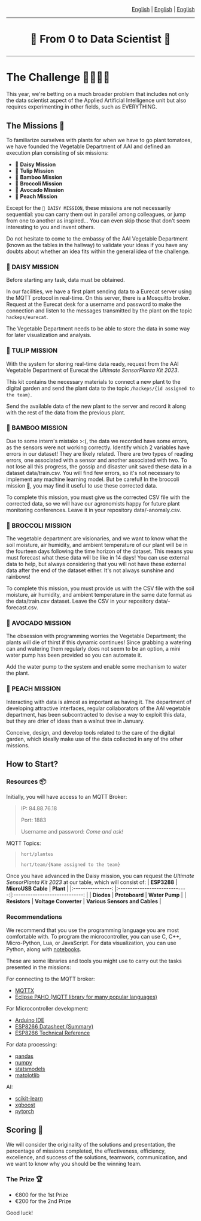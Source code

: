 <p align="right"><a href="https://github.com/Applied-Artificial-Intelligence-Eurecat/hackeps/blob/main/README.md">English</a> | <a href="https://github.com/Applied-Artificial-Intelligence-Eurecat/hackeps/blob/main/README-en.md">English</a> | <a href="https://github.com/Applied-Artificial-Intelligence-Eurecat/hackeps/blob/main/README-en.md">English</a></p>

-----

<h1 align="center">

🚀 From 0 to Data Scientist 🔬

</h1>

-----
# The Challenge 👨‍🌾👩‍🌾

This year, we're betting on a much broader problem that includes not only the data scientist aspect of the Applied Artificial Intelligence unit but also requires experimenting in other fields, such as EVERYTHING.

## The Missions 🍅
To familiarize ourselves with plants for when we have to go plant tomatoes, we have founded the Vegetable Department of AAI and defined an execution plan consisting of six missions:

- 🌼 **Daisy Mission**
- 🌷 **Tulip Mission**
- 🎋 **Bamboo Mission**
- 🥦 **Broccoli Mission**
- 🥑 **Avocado Mission**
- 🍑 **Peach Mission**

Except for the `🌼 DAISY MISSION`, these missions are not necessarily sequential: you can carry them out in parallel among colleagues, or jump from one to another as inspired... You can even skip those that don't seem interesting to you and invent others.

Do not hesitate to come to the embassy of the AAI Vegetable Department (known as the tables in the hallway) to validate your ideas if you have any doubts about whether an idea fits within the general idea of the challenge.

### 🌼 DAISY MISSION
Before starting any task, data must be obtained.

In our facilities, we have a first plant sending data to a Eurecat server using the MQTT protocol in real-time. On this server, there is a Mosquitto broker. Request at the Eurecat desk for a username and password to make the connection and listen to the messages transmitted by the plant on the topic `hackeps/eurecat`.

The Vegetable Department needs to be able to store the data in some way for later visualization and analysis.

### 🌷 TULIP MISSION
With the system for storing real-time data ready, request from the AAI Vegetable Department of Eurecat the _Ultimate SensorPlanta Kit 2023_.

This kit contains the necessary materials to connect a new plant to the digital garden and send the plant data to the topic `/hackeps/{id assigned to the team}`.

Send the available data of the new plant to the server and record it along with the rest of the data from the previous plant.

### 🎋 BAMBOO MISSION
Due to some intern's mistake >:(, the data we recorded have some errors, as the sensors were not working correctly. Identify which 2 variables have errors in our dataset! They are likely related. There are two types of reading errors, one associated with a sensor and another associated with two. To not lose all this progress, the gossip and disaster unit saved these data in a dataset data/train.csv. You will find few errors, so it's not necessary to implement any machine learning model. But be careful! In the broccoli mission 🥦, you may find it useful to use these corrected data.

To complete this mission, you must give us the corrected CSV file with the corrected data, so we will have our agronomists happy for future plant monitoring conferences. Leave it in your repository data/<team>-anomaly.csv.

### 🥦 BROCCOLI MISSION

The vegetable department are visionaries, and we want to know what the soil moisture, air humidity, and ambient temperature of our plant will be in the fourteen days following the time horizon of the dataset. This means you must forecast what these data will be like in 14 days! You can use external data to help, but always considering that you will not have these external data after the end of the dataset either. It's not always sunshine and rainbows!

To complete this mission, you must provide us with the CSV file with the soil moisture, air humidity, and ambient temperature in the same date format as the data/train.csv dataset. Leave the CSV in your repository data/<team>-forecast.csv.

### 🥑 AVOCADO MISSION
The obsession with programming worries the Vegetable Department; the plants will die of thirst if this dynamic continues! Since grabbing a watering can and watering them regularly does not seem to be an option, a mini water pump has been provided so you can automate it.

Add the water pump to the system and enable some mechanism to water the plant.

### 🍑 PEACH MISSION
Interacting with data is almost as important as having it. The department of developing attractive interfaces, regular collaborators of the AAI vegetable department, has been subcontracted to devise a way to exploit this data, but they are drier of ideas than a walnut tree in January.

Conceive, design, and develop tools related to the care of the digital garden, which ideally make use of the data collected in any of the other missions.


## How to Start?

### Resources 📦
Initially, you will have access to an MQTT Broker:
> IP: 84.88.76.18
>
> Port: 1883
>
> Username and password: _Come and ask!_

MQTT Topics:
> `hort/plantes`
>
> `hort/team/{Name assigned to the team}`

Once you have advanced in the Daisy mission, you can request the _Ultimate SensorPlanta Kit 2023_ at our table, which will consist of:
|    **ESP3288**    |      **MicroUSB Cable**       |           **Plant**            |
|:----------------: |:-----------------------------:|:-----------------------------: |
|    **Diodes**     |        **Protoboard**         |       **Water Pump**           |
| **Resistors**     | **Voltage Converter**         | **Various Sensors and Cables** |

### Recommendations
We recommend that you use the programming language you are most comfortable with. To program the microcontroller, you can use C, C++, Micro-Python, Lua, or JavaScript. For data visualization, you can use Python, along with [notebooks](https://jupyter.org/).

These are some libraries and tools you might use to carry out the tasks presented in the missions:

For connecting to the MQTT broker:
- [MQTTX](https://mqttx.app/)
- [Eclipse PAHO (MQTT library for many popular languages)](https://eclipse.dev/paho/)

For Microcontroller development:
- [Arduino IDE](https://www.arduino.cc/en/software)
- [ESP8266 Datasheet (Summary)](https://github.com/Applied-Artificial-Intelligence-Eurecat/hackeps/blob/main/documentation/NodeMCU%20Documentation.pdf)
- [ESP8266 Technical Reference](https://www.espressif.com/sites/default/files/documentation/esp8266-technical_reference_en.pdf)

For data processing:
- [pandas](https://pandas.pydata.org/)
- [numpy](https://numpy.org/)
- [statsmodels](https://www.statsmodels.org/)
- [matplotlib](https://pypi.org/project/matplotlib/)

AI:
- [scikit-learn](https://scikit-learn.org/stable/index.html)
- [xgboost](https://xgboost.readthedocs.io/en/stable/)
- [pytorch](https://pytorch.org/)


## Scoring 👀

We will consider the originality of the solutions and presentation, the percentage of missions completed,
the effectiveness, efficiency, excellence, and success of the solutions, teamwork, communication, and we want to know why you should be the winning team.

### The Prize 🏆
- €800 for the 1st Prize
- €200 for the 2nd Prize

Good luck!
